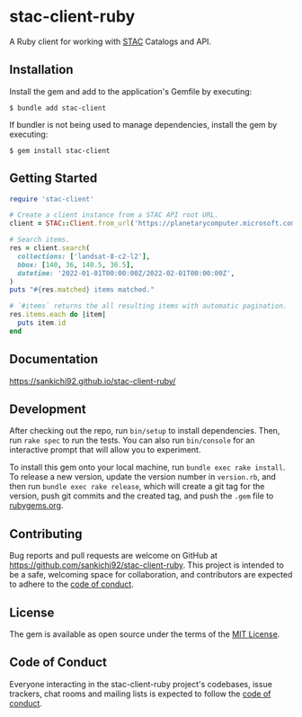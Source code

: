 # stac-client-ruby

A Ruby client for working with [STAC](https://stacspec.org/) Catalogs and API.

## Installation

Install the gem and add to the application's Gemfile by executing:

    $ bundle add stac-client

If bundler is not being used to manage dependencies, install the gem by executing:

    $ gem install stac-client

## Getting Started

```ruby
require 'stac-client'

# Create a client instance from a STAC API root URL.
client = STAC::Client.from_url('https://planetarycomputer.microsoft.com/api/stac/v1')

# Search items.
res = client.search(
  collections: ['landsat-8-c2-l2'],
  bbox: [140, 36, 140.5, 36.5],
  datetime: '2022-01-01T00:00:00Z/2022-02-01T00:00:00Z',
)
puts "#{res.matched} items matched."

# `#items` returns the all resulting items with automatic pagination.
res.items.each do |item|
  puts item.id
end
```

## Documentation

https://sankichi92.github.io/stac-client-ruby/

## Development

After checking out the repo, run `bin/setup` to install dependencies. Then, run `rake spec` to run the tests. You can also run `bin/console` for an interactive prompt that will allow you to experiment.

To install this gem onto your local machine, run `bundle exec rake install`. To release a new version, update the version number in `version.rb`, and then run `bundle exec rake release`, which will create a git tag for the version, push git commits and the created tag, and push the `.gem` file to [rubygems.org](https://rubygems.org).

## Contributing

Bug reports and pull requests are welcome on GitHub at https://github.com/sankichi92/stac-client-ruby. This project is intended to be a safe, welcoming space for collaboration, and contributors are expected to adhere to the [code of conduct](https://github.com/sankichi92/stac-client-ruby/blob/main/CODE_OF_CONDUCT.md).

## License

The gem is available as open source under the terms of the [MIT License](https://opensource.org/licenses/MIT).

## Code of Conduct

Everyone interacting in the stac-client-ruby project's codebases, issue trackers, chat rooms and mailing lists is expected to follow the [code of conduct](https://github.com/sankichi92/stac-client-ruby/blob/main/CODE_OF_CONDUCT.md).

